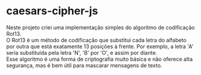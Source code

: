 # caesars-cipher-js
Neste projeto criei uma implementação simples do algoritmo de codificação Rot13. <br>
O Rot13 é um método de codificação que substitui cada letra do alfabeto por outra que está exatamente 13 posições à frente. Por exemplo, a letra 'A' seria substituída pela letra 'N', 'B' por 'O', e assim por diante.<br> 
Esse algoritmo é uma forma de criptografia muito básica e não oferece alta segurança, mas é bem útil para mascarar mensagens de texto.
